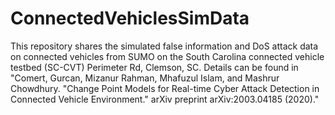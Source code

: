 # ConnectedVehiclesSimData
This repository shares the simulated false information and DoS attack data on connected vehicles from SUMO on the South Carolina connected vehicle testbed (SC-CVT) Perimeter Rd, Clemson, SC. Details can be found in "Comert, Gurcan, Mizanur Rahman, Mhafuzul Islam, and Mashrur Chowdhury. "Change Point Models for Real-time Cyber Attack Detection in Connected Vehicle Environment." arXiv preprint arXiv:2003.04185 (2020)."
